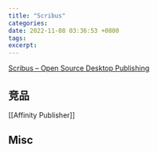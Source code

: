 ```yaml
---
title: "Scribus"
categories: 
date: 2022-11-08 03:36:53 +0800
tags: 
excerpt: 
---
```


[Scribus – Open Source Desktop Publishing](https://www.scribus.net/)




## 竞品

[[Affinity Publisher]]


## Misc


